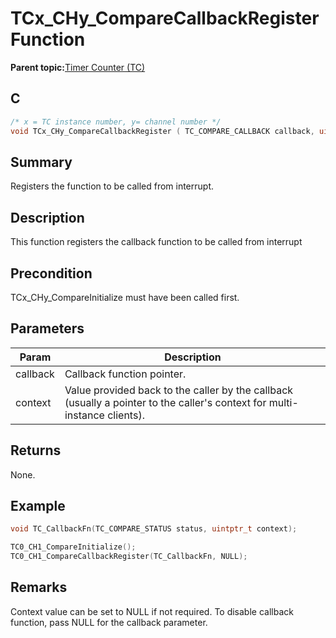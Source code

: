 # TCx\_CHy\_CompareCallbackRegister Function

**Parent topic:**[Timer Counter \(TC\)](GUID-B7C79854-BBCD-49B3-9EA3-C379E6A5FCE0.md)

## C

```c
/* x = TC instance number, y= channel number */
void TCx_CHy_CompareCallbackRegister ( TC_COMPARE_CALLBACK callback, uintptr_t context )
```

## Summary

Registers the function to be called from interrupt.

## Description

This function registers the callback function to be called from interrupt

## Precondition

TCx\_CHy\_CompareInitialize must have been called first.

## Parameters

|Param|Description|
|-----|-----------|
|callback|Callback function pointer.|
|context|Value provided back to the caller by the callback \(usually a pointer to the caller's context for multi-instance clients\).|

## Returns

None.

## Example

```c
void TC_CallbackFn(TC_COMPARE_STATUS status, uintptr_t context);

TC0_CH1_CompareInitialize();
TC0_CH1_CompareCallbackRegister(TC_CallbackFn, NULL);
```

## Remarks

Context value can be set to NULL if not required. To disable callback function, pass NULL for the callback parameter.

